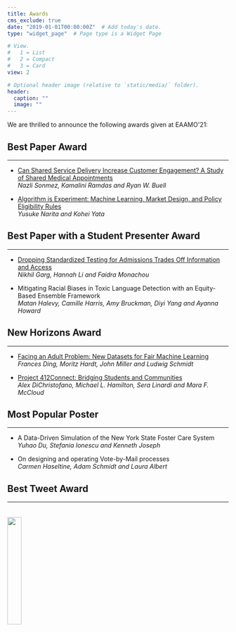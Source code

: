 ```yaml
---
title: Awards
cms_exclude: true
date: "2019-01-01T00:00:00Z"  # Add today's date.
type: "widget_page"  # Page type is a Widget Page

# View.
#   1 = List
#   2 = Compact
#   3 = Card
view: 2

# Optional header image (relative to `static/media/` folder).
header:
  caption: ""
  image: ""
---
```


We are thrilled to announce the following awards given at EAAMO'21: 

## Best Paper Award    
---

- [Can Shared Service Delivery Increase Customer Engagement? A Study of Shared Medical Appointments](../accepted/acceptednonarchival/EAMO21_paper_151.pdf)  
*Nazli Sonmez, Kamalini Ramdas and Ryan W. Buell*

- [Algorithm is Experiment: Machine Learning, Market Design, and Policy Eligibility Rules](../accepted/acceptednonarchival/EAMO21_paper_58.pdf)  
*Yusuke Narita and Kohei Yata*

## Best Paper with a Student Presenter Award
---

- [Dropping Standardized Testing for Admissions Trades Off Information and Access](../accepted/acceptednonarchival/EAMO21_paper_38.pdf)  
*Nikhil Garg, Hannah Li and Faidra Monachou*

- Mitigating Racial Biases in Toxic Language Detection with an Equity-Based Ensemble Framework  
*Matan Halevy, Camille Harris, Amy Bruckman, Diyi Yang and Ayanna Howard*

## New Horizons Award 
---

- [Facing an Adult Problem: New Datasets for Fair Machine Learning](../accepted/acceptednonarchival/EAMO21_paper_16.pdf)  
*Frances Ding, Moritz Hardt, John Miller and Ludwig Schmidt*

- [Project 412Connect: Bridging Students and Communities](https://arxiv.org/abs/2109.06287)  
*Alex DiChristofano, Michael L. Hamilton, Sera Linardi and Mara F. McCloud*

## Most Popular Poster
---

- A Data-Driven Simulation of the New York State Foster Care System  
*Yuhao Du, Stefania Ionescu and Kenneth Joseph*

- On designing and operating Vote-by-Mail processes  
*Carmen Haseltine, Adam Schmidt and Laura Albert*

## Best Tweet Award 
---

<img style = "float:left; margin:20px 30px 10px 0px" src="images/besttweet.png" width="25%" height = "auto">
